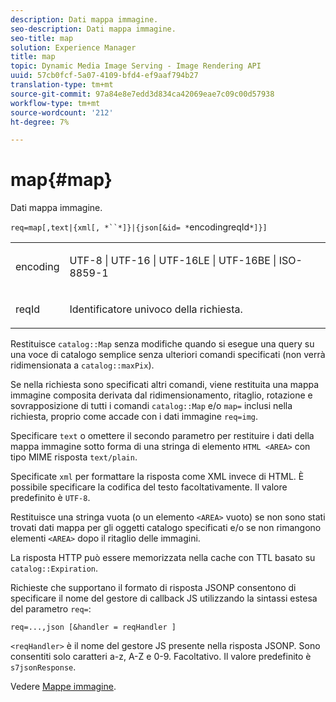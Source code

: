 ```yaml
---
description: Dati mappa immagine.
seo-description: Dati mappa immagine.
seo-title: map
solution: Experience Manager
title: map
topic: Dynamic Media Image Serving - Image Rendering API
uuid: 57cb0fcf-5a07-4109-bfd4-ef9aaf794b27
translation-type: tm+mt
source-git-commit: 97a84e8e7edd3d834ca42069eae7c09c00d57938
workflow-type: tm+mt
source-wordcount: '212'
ht-degree: 7%

---
```



# map{#map}

Dati mappa immagine.

`req=map[,text|{xml[, *``*]}|{json[&id= *`encodingreqId`*]}]`

<table id="simpletable_10F2152FDF33411491FBBAFD173CA5ED"> 
 <tr class="strow"> 
  <td class="stentry"> <p><span class="codeph"><span class="varname"> encoding</span></span> </p> </td> 
  <td class="stentry"> <p><span class="codeph"> UTF-8 | UTF-16 | UTF-16LE | UTF-16BE | ISO-8859-1</span> </p></td> 
 </tr> 
 <tr class="strow"> 
  <td class="stentry"> <p><span class="codeph"><span class="varname"> reqId</span></span> </p></td> 
  <td class="stentry"> <p>Identificatore univoco della richiesta. </p></td> 
 </tr> 
</table>

Restituisce `catalog::Map` senza modifiche quando si esegue una query su una voce di catalogo semplice senza ulteriori comandi specificati (non verrà ridimensionata a `catalog::maxPix`).

Se nella richiesta sono specificati altri comandi, viene restituita una mappa immagine composita derivata dal ridimensionamento, ritaglio, rotazione e sovrapposizione di tutti i comandi `catalog::Map` e/o `map=` inclusi nella richiesta, proprio come accade con i dati immagine `req=img`.

Specificare `text` o omettere il secondo parametro per restituire i dati della mappa immagine sotto forma di una stringa di elemento `HTML <AREA>` con tipo MIME risposta `text/plain`.

Specificate `xml` per formattare la risposta come XML invece di HTML. È possibile specificare la codifica del testo facoltativamente. Il valore predefinito è `UTF-8`.

Restituisce una stringa vuota (o un elemento `<AREA>` vuoto) se non sono stati trovati dati mappa per gli oggetti catalogo specificati e/o se non rimangono elementi `<AREA>` dopo il ritaglio delle immagini.

La risposta HTTP può essere memorizzata nella cache con TTL basato su `catalog::Expiration`.

Richieste che supportano il formato di risposta JSONP consentono di specificare il nome del gestore di callback JS utilizzando la sintassi estesa del parametro `req=`:

`req=...,json [&handler = reqHandler ]`

`<reqHandler>` è il nome del gestore JS presente nella risposta JSONP. Sono consentiti solo caratteri a-z, A-Z e 0-9. Facoltativo. Il valore predefinito è `s7jsonResponse`.

Vedere [Mappe immagine](../../../../../../is-api/http-ref/image-serving-api-ref/c-http-protocol-reference/c-syntax-and-features/r-image-maps.md#reference-ff7d1bac2a064104b0c508a81316fdab).
